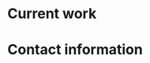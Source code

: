 <style>
#header {
    display: none !important;
}

section {
    margin-top: 0 !important;
}

.card {

}

.cardContainer {
    display: flex;
    flex-wrap: wrap;
    justify-content: center;
    gap: 1rem;
}


</style>

# Current work

## 

# Contact information
